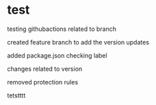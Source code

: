 # test

testing githubactions related to branch

created feature branch to add the version updates


added package.json
checking label


changes related to version


removed protection rules


tetstttt